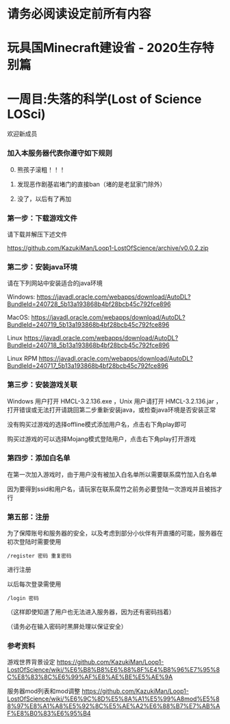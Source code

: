 # 请务必阅读设定前所有内容
# 玩具国Minecraft建设省 - 2020生存特别篇
# 一周目:失落的科学(Lost of Science LOSci)

欢迎新成员

### 加入本服务器代表你遵守如下规则
0. 熊孩子滚粗！！！

1. 发现恶作剧基岩堵门的直接ban（堵的是老鼠家门除外）

2. 没了，以后有了再加



### 第一步：下载游戏文件

请下载并解压下述文件

https://github.com/KazukiMan/Loop1-LostOfScience/archive/v0.0.2.zip


### 第二步：安装java环境

请在下列网站中安装适合的java环境

Windows: https://javadl.oracle.com/webapps/download/AutoDL?BundleId=240728_5b13a193868b4bf28bcb45c792fce896

MacOS: https://javadl.oracle.com/webapps/download/AutoDL?BundleId=240719_5b13a193868b4bf28bcb45c792fce896

Linux https://javadl.oracle.com/webapps/download/AutoDL?BundleId=240718_5b13a193868b4bf28bcb45c792fce896

Linux RPM https://javadl.oracle.com/webapps/download/AutoDL?BundleId=240717_5b13a193868b4bf28bcb45c792fce896




### 第三步：安装游戏关联

Windows 用户打开 HMCL-3.2.136.exe ，Unix 用户请打开 HMCL-3.2.136.jar ，打开错误或无法打开请跳回第二步重新安装java，或检查java环境是否安装正常


没有购买过游戏的选择offline模式添加用户名，点击右下角play即可

购买过游戏的可以选择Mojang模式登陆用户，点击右下角play打开游戏


### 第四步：添加白名单

在第一次加入游戏时，由于用户没有被加入白名单所以需要联系腐竹加入白名单

因为要得到ssid和用户名，请玩家在联系腐竹之前务必要登陆一次游戏并且被挡才行


### 第五部：注册

为了保障账号和服务器的安全，以及考虑到部分小伙伴有开直播的可能，服务器在初次登陆时需要使用

`/register 密码 重复密码 `

进行注册

以后每次登录需使用

`/login 密码`

（这样即使知道了用户也无法进入服务器，因为还有密码挡着）

（请务必在输入密码时黑屏处理以保证安全）



### 参考资料

游戏世界背景设定 https://github.com/KazukiMan/Loop1-LostOfScience/wiki/%E6%B8%B8%E6%88%8F%E4%B8%96%E7%95%8C%E8%83%8C%E6%99%AF%E8%AE%BE%E5%AE%9A

服务器mod列表和mod调整 https://github.com/KazukiMan/Loop1-LostOfScience/wiki/%E6%9C%8D%E5%8A%A1%E5%99%A8mod%E5%88%97%E8%A1%A8%E5%92%8C%E5%AE%A2%E6%88%B7%E7%AB%AF%E8%B0%83%E6%95%B4

